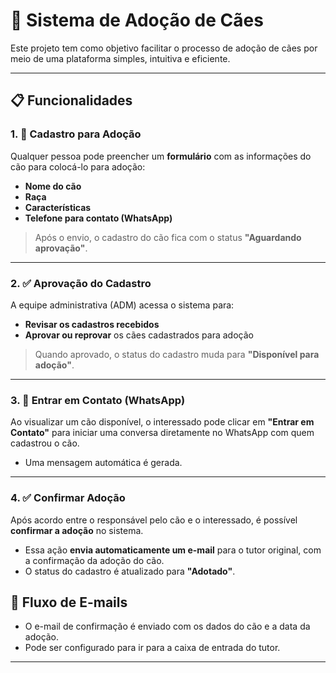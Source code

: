 # 🐶 Sistema de Adoção de Cães

Este projeto tem como objetivo facilitar o processo de adoção de cães por meio de uma plataforma simples, intuitiva e eficiente.

---

## 📋 Funcionalidades

### 1. 📄 Cadastro para Adoção
Qualquer pessoa pode preencher um **formulário** com as informações do cão para colocá-lo para adoção:

- **Nome do cão**
- **Raça**
- **Características**
- **Telefone para contato (WhatsApp)**

> Após o envio, o cadastro do cão fica com o status **"Aguardando aprovação"**.

---

### 2. ✅ Aprovação do Cadastro
A equipe administrativa (ADM) acessa o sistema para:

- **Revisar os cadastros recebidos**
- **Aprovar ou reprovar** os cães cadastrados para adoção

> Quando aprovado, o status do cadastro muda para **"Disponível para adoção"**.

---

### 3. 💬 Entrar em Contato (WhatsApp)
Ao visualizar um cão disponível, o interessado pode clicar em **"Entrar em Contato"** para iniciar uma conversa diretamente no WhatsApp com quem cadastrou o cão.

- Uma mensagem automática é gerada.

---

### 4. ✅ Confirmar Adoção
Após acordo entre o responsável pelo cão e o interessado, é possível **confirmar a adoção** no sistema.

- Essa ação **envia automaticamente um e-mail** para o tutor original, com a confirmação da adoção do cão.
- O status do cadastro é atualizado para **"Adotado"**.

## 📧 Fluxo de E-mails

- O e-mail de confirmação é enviado com os dados do cão e a data da adoção.
- Pode ser configurado para ir para a caixa de entrada do tutor.

---
